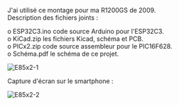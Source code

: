 J'ai utilisé ce montage pour ma R1200GS de 2009.  
Description des fichiers joints :  

o ESP32C3.ino code source Arduino pour l'ESP32C3.  
o KiCad.zip les fichiers Kicad, schéma et PCB.  
o PICx2.zip code source assembleur pour le PIC16F628.  
o Schéma.pdf le schéma de ce projet.  

![E85x2-1](https://github.com/user-attachments/assets/40bb55cb-2b42-4703-a245-0d696698b416)

Capture d'écran sur le smartphone :  

![E85x2-2](https://github.com/user-attachments/assets/03d03030-f4e9-40aa-806f-730672171ec2)

